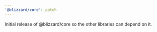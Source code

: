 ```yaml
---
'@blizzard/core': patch
---
```


Initial release of @blizzard/core so the other libraries can depend on it.
